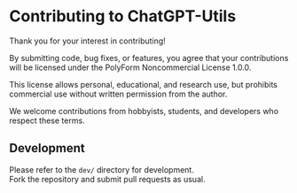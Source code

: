 # Contributing to ChatGPT-Utils

Thank you for your interest in contributing!

By submitting code, bug fixes, or features, you agree that your contributions
will be licensed under the PolyForm Noncommercial License 1.0.0.

This license allows personal, educational, and research use, but prohibits
commercial use without written permission from the author.

We welcome contributions from hobbyists, students, and developers who
respect these terms.

## Development

Please refer to the `dev/` directory for development.  
Fork the repository and submit pull requests as usual.
